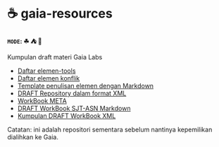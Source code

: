 # &#9749; gaia-resources

__`MODE`: &#9752; &#9978; &#129326;__

Kumpulan draft materi Gaia Labs

- [Daftar elemen-tools](./Elements/daftar-elemen-per-tool.csv)
- [Daftar elemen konflik](./Elements/daftar-elemen-konflik.csv)
- [Template penulisan elemen dengan Markdown](./Elements/template-data-elemen.md)
- [DRAFT Repository dalam format XML](./Elements/GB-Elements-raw.xml)
- [WorkBook META](./Workbook/WORKBOOK-META.txt)
- [DRAFT WorkBook SJT-ASN Markdown](./Workbook/SJT-ASN-Default.md)
- [Kumpulan DRAFT WorkBook XML](./Workbook/xml/)

Catatan: ini adalah repositori sementara sebelum nantinya kepemilikan dialihkan ke Gaia.
